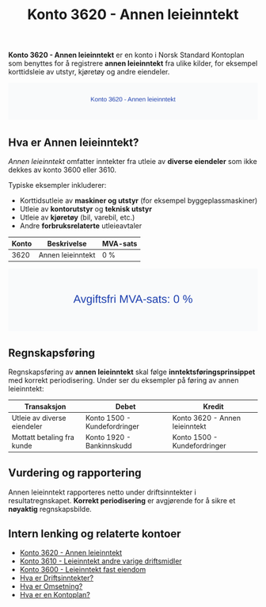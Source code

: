 ﻿---
title: "Konto 3620 - Annen leieinntekt"
meta_title: "3620-annen-leieinntekt"
meta_description: '**Konto 3620 - Annen leieinntekt** er en konto i Norsk Standard Kontoplan som benyttes for å registrere **annen leieinntekt** fra ulike kilder, for eksempel ko...'
slug: 3620-annen-leieinntekt
type: blog
layout: pages/single
---

**Konto 3620 - Annen leieinntekt** er en konto i Norsk Standard Kontoplan som benyttes for å registrere **annen leieinntekt** fra ulike kilder, for eksempel korttidsleie av utstyr, kjøretøy og andre eiendeler.

![Illustrasjon av konto 3620 Annen leieinntekt](3620-annen-leieinntekt-image.svg)

## Hva er Annen leieinntekt?

*Annen leieinntekt* omfatter inntekter fra utleie av **diverse eiendeler** som ikke dekkes av konto 3600 eller 3610.

Typiske eksempler inkluderer:

* Korttidsutleie av **maskiner og utstyr** (for eksempel byggeplassmaskiner)
* Utleie av **kontorutstyr** og **teknisk utstyr**
* Utleie av **kjøretøy** (bil, varebil, etc.)
* Andre **forbruksrelaterte** utleieavtaler

| Konto | Beskrivelse              | MVA-sats |
|-------|--------------------------|----------|
| 3620  | Annen leieinntekt        | 0 %      |

![Avgiftsfri MVA-sats: 0 %](3620-mva-avgiftsfri.svg)

## Regnskapsføring

Regnskapsføring av **annen leieinntekt** skal følge **inntektsføringsprinsippet** med korrekt periodisering. Under ser du eksempler på føring av annen leieinntekt:

| Transaksjon                          | Debet                             | Kredit                           |
|--------------------------------------|-----------------------------------|----------------------------------|
| Utleie av diverse eiendeler          | Konto 1500 - Kundefordringer      | Konto 3620 - Annen leieinntekt    |
| Mottatt betaling fra kunde           | Konto 1920 - Bankinnskudd         | Konto 1500 - Kundefordringer      |

## Vurdering og rapportering

Annen leieinntekt rapporteres netto under driftsinntekter i resultatregnskapet. **Korrekt periodisering** er avgjørende for å sikre et **nøyaktig** regnskapsbilde.

## Intern lenking og relaterte kontoer

* [Konto 3620 - Annen leieinntekt](/blogs/kontoplan/3620-annen-leieinntekt "Konto 3620 - Annen leieinntekt")
* [Konto 3610 - Leieinntekt andre varige driftsmidler](/blogs/kontoplan/3610-leieinntekt-andre-varige-driftsmidler "Konto 3610 - Leieinntekt andre varige driftsmidler")
* [Konto 3600 - Leieinntekt fast eiendom](/blogs/kontoplan/3600-leieinntekt-fast-eiendom "Konto 3600 - Leieinntekt fast eiendom")
* [Hva er Driftsinntekter?](/blogs/regnskap/hva-er-driftsinntekter "Hva er Driftsinntekter? Komplett Guide til Driftsinntekter i Regnskap")
* [Hva er Omsetning?](/blogs/regnskap/hva-er-omsetning "Hva er Omsetning? Komplett Guide til Omsetning i Regnskap og Skatt")
* [Hva er en Kontoplan?](/blogs/regnskap/hva-er-kontoplan "Hva er en Kontoplan? Komplett Guide til Kontoplaner i Norsk Regnskap")






